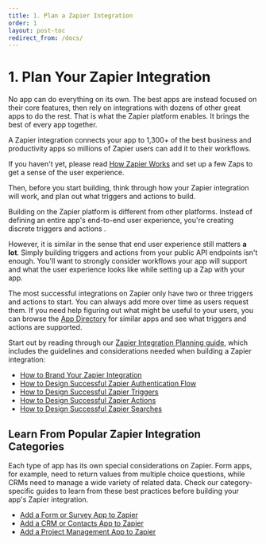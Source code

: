 ```yaml
---
title: 1. Plan a Zapier Integration
order: 1
layout: post-toc
redirect_from: /docs/
---
```


# 1. Plan Your Zapier Integration

No app can do everything on its own. The best apps are instead focused on their core features, then rely on integrations with dozens of other great apps to do the rest. That is what the Zapier platform enables. It brings the best of every app together.

A Zapier integration connects your app to 1,300+ of the best business and productivity apps so millions of Zapier users can add it to their workflows.

If you haven't yet, please read [How Zapier Works](https://zapier.com/help/how-zapier-works/) and set up a few Zaps to get a sense of the user experience.

Then, before you start building, think through how your Zapier integration will work, and plan out what triggers and actions to build. 

Building on the Zapier platform is different from other platforms. Instead of defining an entire app's end-to-end user experience, you're creating discrete triggers and actions .

However, it is similar in the sense that end user experience still matters **a lot**. Simply building triggers and actions from your public API endpoints isn't enough. You'll want to strongly consider workflows your app will support and what the user experience looks like while setting up a Zap with your app.

The most successful integrations on Zapier only have two or three triggers and actions to start. You can always add more over time as users request them. If you need help figuring out what might be useful to your users, you can browse the [App Directory](https://zapier.com/apps) for similar apps and see what triggers and actions are supported.

Start out by reading through our [Zapier Integration Planning guide](https://platform.zapier.com/partners/planning-guide), which includes the guidelines and considerations needed when building a Zapier integration:

- [How to Brand Your Zapier Integration](https://platform.zapier.com/partners/planning-guide#how-to-brand-your-zapier-integration)
- [How to Design Successful Zapier Authentication Flow](https://platform.zapier.com/partners/planning-guide#authentication)
- [How to Design Successful Zapier Triggers](https://platform.zapier.com/partners/planning-guide#triggers)
- [How to Design Successful Zapier Actions](https://platform.zapier.com/partners/planning-guide#actions)
- [How to Design Successful Zapier Searches](https://platform.zapier.com/partners/planning-guide#searches)

## Learn From Popular Zapier Integration Categories

Each type of app has its own special considerations on Zapier. Form apps, for example, need to return values from multiple choice questions, while CRMs need to manage a wide variety of related data. Check our category-specific guides to learn from these best practices before building your app's Zapier integration.

- [Add a Form or Survey App to Zapier](https://platform.zapier.com/partners/planning-guide#form)
- [Add a CRM or Contacts App to Zapier](https://platform.zapier.com/partners/planning-guide#crm)
- [Add a Project Management App to Zapier](https://platform.zapier.com/partners/planning-guide#pm)